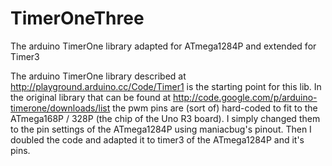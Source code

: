 TimerOneThree
=============

The arduino TimerOne library adapted for ATmega1284P and extended for Timer3

The arduino TimerOne library described at http://playground.arduino.cc/Code/Timer1 is the starting point for this lib. In the original library that can be found at http://code.google.com/p/arduino-timerone/downloads/list the pwm pins are (sort of) hard-coded to fit to the ATmega168P / 328P (the chip of the Uno R3 board). I simply changed them to the pin settings of the ATmega1284P using maniacbug's pinout. Then I doubled the code and adapted it to timer3 of the ATmega1284P and it's pins.
